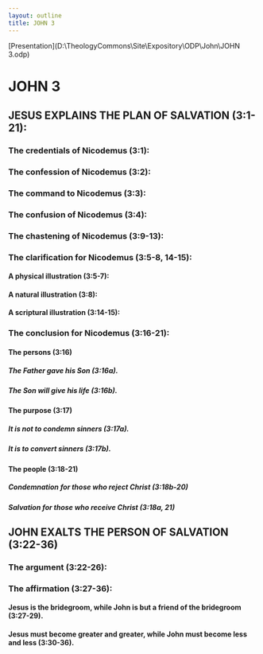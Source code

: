 ```yaml
---
layout: outline
title: JOHN 3
---
```

[Presentation](D:\TheologyCommons\Site\Expository\ODP\John\JOHN 3.odp)
# JOHN 3
## JESUS EXPLAINS THE PLAN OF SALVATION (3:1-21): 
###  The credentials of Nicodemus (3:1): 
###  The confession of Nicodemus (3:2): 
###  The command to Nicodemus (3:3): 
###  The confusion of Nicodemus (3:4): 
###  The chastening of Nicodemus (3:9-13): 
###  The clarification for Nicodemus (3:5-8, 14-15): 
####  A physical illustration (3:5-7): 
####  A natural illustration (3:8): 
####  A scriptural illustration (3:14-15): 
###  The conclusion for Nicodemus (3:16-21): 
####  The persons (3:16) 
#####  The Father gave his Son (3:16a). 
#####  The Son will give his life (3:16b). 
####  The purpose (3:17) 
#####  It is not to condemn sinners (3:17a). 
#####  It is to convert sinners (3:17b). 
####  The people (3:18-21) 
#####  Condemnation for those who reject Christ (3:18b-20) 
#####  Salvation for those who receive Christ (3:18a, 21) 
## JOHN EXALTS THE PERSON OF SALVATION (3:22-36) 
###  The argument (3:22-26): 
###  The affirmation (3:27-36): 
####  Jesus is the bridegroom, while John is but a friend of the bridegroom (3:27-29). 
####  Jesus must become greater and greater, while John must become less and less (3:30-36). 
